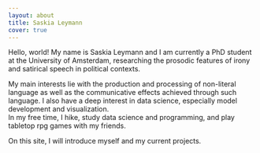 ```yaml
---
layout: about
title: Saskia Leymann
cover: true
---
```


Hello, world! My name is Saskia Leymann and I am currently a PhD student at the University of Amsterdam, researching the prosodic features of irony and satirical speech in political contexts.

My main interests lie with the production and processing of non-literal language as well as the communicative effects achieved through such language. I also have a deep interest in data science, especially model development and visualization.  
In my free time, I hike, study data science and programming, and play tabletop rpg games with my friends.

On this site, I will introduce myself and my current projects.
